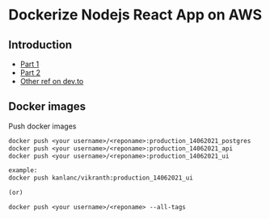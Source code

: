 # Dockerize Nodejs React App on AWS

## Introduction

- [Part 1](https://itnext.io/dockerize-a-react-nodejs-app-and-deploy-in-aws-ec2-the-startup-way-part-1-b398d71c384b)
- [Part 2](https://itnext.io/dockerize-a-react-nodejs-app-and-deploy-in-aws-ec2-the-startup-way-part-2-303921149faf)
- [Other ref on dev.to](https://dev.to/rmiyazaki6499/deploying-a-production-ready-react-express-app-on-aws-62m)

## Docker images

Push docker images

```dockerfile
docker push <your username>/<reponame>:production_14062021_postgres
docker push <your username>/<reponame>:production_14062021_api
docker push <your username>/<reponame>:production_14062021_ui

example:
docker push kanlanc/vikranth:production_14062021_ui

(or)

docker push <your username>/<reponame> --all-tags
```